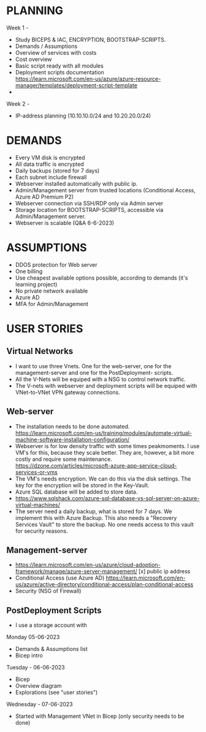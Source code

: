 # PLANNING

Week 1 - 
  - Study BICEPS & IAC, ENCRYPTION, BOOTSTRAP-SCRIPTS.
  - Demands / Assumptions
  - Overview of services with costs
  - Cost overview
  - Basic script ready with all modules
  - Deployment scripts documentation  
    https://learn.microsoft.com/en-us/azure/azure-resource-manager/templates/deployment-script-template
  - 

Week 2 - 
  - IP-address planning (10.10.10.0/24 and 10.20.20.0/24)


# DEMANDS
  - Every VM disk is encrypted
  - All data traffic is encrypted
  - Daily backups (stored for 7 days)
  - Each subnet include firewall
  - Webserver installed automatically with public ip.
  - Admin/Management server from trusted locations (Conditional Access, Azure AD Premium P2)
  - Webserver connection via SSH/RDP only via Admin server
  - Storage location for BOOTSTRAP-SCRIPTS, accessible via Admin/Management server.
  - Webserver is scalable (Q&A 6-6-2023)
  
# ASSUMPTIONS
  - DDOS protection for Web server
  - One billing
  - Use cheapest available options possible, according to demands (it's learning project)
  - No private network available
  - Azure AD 
  - MFA for Admin/Management

# USER STORIES  
## Virtual Networks
  - I want to use three Vnets. One for the web-server, one for the management-server and one for the PostDeployment-     scripts.
  - All the V-Nets will be equiped with a NSG to control network traffic.
  - The V-nets with webserver and deployment scripts will be equiped with VNet-to-VNet VPN gateway connections.

## Web-server  
  - The installation needs to be done automated.
    https://learn.microsoft.com/en-us/training/modules/automate-virtual-machine-software-installation-configuration/
  - Webserver is for low density traffic with some times peakmoments. I use VM's for this, because they scale           better. They are, however, a bit more costly and require some maintenance.
    https://dzone.com/articles/microsoft-azure-app-service-cloud-services-or-vms
  - The VM's needs encryption. We can do this via the disk settings. The key for the encryption will be stored in 
    the Key-Vault.
  - Azure SQL database will be added to store data.
  - https://www.sqlshack.com/azure-sql-database-vs-sql-server-on-azure-virtual-machines/
  - The server need a daily backup, what is stored for 7 days. We implement this with Azure Backup. This also needs     a "Recovery Services Vault" to store the backup. No one needs access to this vault for security reasons.

## Management-server  
  - https://learn.microsoft.com/en-us/azure/cloud-adoption-framework/manage/azure-server-management/
  [x] public ip address
  - Conditional Access (use Azure AD)
    https://learn.microsoft.com/en-us/azure/active-directory/conditional-access/plan-conditional-access
  - Security (NSG of Firewall)
    
## PostDeployment Scripts
  - I use a storage account with 

Monday 05-06-2023
- Demands & Assumptions list
- Bicep intro

Tuesday - 06-06-2023
- Bicep
- Overview diagram
- Explorations (see "user stories")

Wednesday - 07-06-2023
- Started with Management VNet in Bicep (only security needs to be done)
